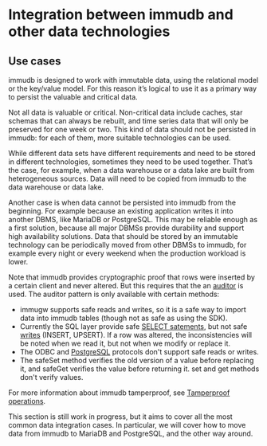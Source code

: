 # Integration between immudb and other data technologies

## Use cases

immudb is designed to work with immutable data, using the relational model or the key/value model. For this reason it’s logical to use it as a primary way to persist the valuable and critical data.

Not all data is valuable or critical. Non-critical data include caches, star schemas that can always be rebuilt, and time series data that will only be preserved for one week or two. This kind of data should not be persisted in immudb: for each of them, more suitable technologies can be used.

While different data sets have different requirements and need to be stored in different technologies, sometimes they need to be used together. That’s the case, for example, when a data warehouse or a data lake are built from heterogeneous sources. Data will need to be copied from immudb to the data warehouse or data lake.

Another case is when data cannot be persisted into immudb from the beginning. For example because an existing application writes it into another DBMS, like MariaDB or PostgreSQL. This may be reliable enough as a first solution, because all major DBMSs provide durability and support high availability solutions. Data that should be stored by an immutable technology can be periodically moved from other DBMSs to immudb, for example every night or every weekend when the production workload is lower.

Note that immudb provides cryptographic proof that rows were inserted by a certain client and never altered. But this requires that the an [auditor](https://docs.immudb.io/0.9.0/immuclient/#auditor) is used. The auditor pattern is only available with certain methods:
* immugw supports safe reads and writes, so it is a safe way to import data into immudb tables (though not as safe as using the SDK).
* Currently the SQL layer provide safe [SELECT satements](https://docs.immudb.io/master/reference/sql.html#querying), but not safe [writes](https://docs.immudb.io/master/reference/sql.html#inserting-or-updating-data) (INSERT, UPSERT). If a row was altered, the inconsistencies will be noted when we read it, but not when we modify or replace it.
* The ODBC and [PostgreSQL](https://docs.immudb.io/master/develop/pg.html) protocols don't support safe reads or writes.
* The safeSet method verifies the old version of a value before replacing it, and safeGet verifies the value before returning it. set and get methods don't verify values.

For more information about immudb tamperproof, see [Tamperproof operations](https://docs.immudb.io/master/develop/operations.html#state-management).

This section is still work in progress, but it aims to cover all the most common data integration cases. In particular, we will cover how to move data from immudb to MariaDB and PostgreSQL, and the other way around.
